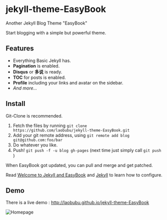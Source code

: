 # jekyll-theme-EasyBook

Another Jekyll Blog Theme "EasyBook"

Start blogging with a simple but powerful theme.

## Features

- Everything Basic Jekyll has.
- **Pagination** is enabled.
- **Disqus** or **多说** is ready.
- **TOC** for posts is enabled.
- **Profile** including your links and avatar on the sidebar.
- *And more...*

## Install

Git-Clone is recommended. 

1. Fetch the files by running `git clone https://github.com/laobubu/jekyll-theme-EasyBook.git`
2. Add your git remote address, using `git remote add blog git@github.com:foo/bar`
3. Do whatever you like.
4. Push! `git push -f -u blog gh-pages` (next time just simply call `git push` )

When EasyBook got updated, you can pull and merge and get patched.

Read [Welcome to Jekyll and EasyBook][helloPost] and [Jekyll][jekyll] to learn how to configure.

## Demo
There is a live demo : http://laobubu.github.io/jekyll-theme-EasyBook

![Homepage](https://ooo.0o0.ooo/2016/02/11/56bc997c65daf.png)

[helloPost]: http://laobubu.github.io/jekyll-theme-EasyBook/archivers/hello/
[jekyll]: http://jekyllrb.com/
